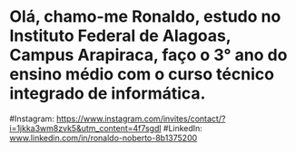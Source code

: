 # Olá, chamo-me Ronaldo, estudo no Instituto Federal de Alagoas, Campus Arapiraca, faço o 3° ano do ensino médio com o curso técnico integrado de informática.

#Instagram: https://www.instagram.com/invites/contact/?i=1jkka3wm8zvk5&utm_content=4f7sgdl
#LinkedIn: www.linkedin.com/in/ronaldo-noberto-8b1375200

